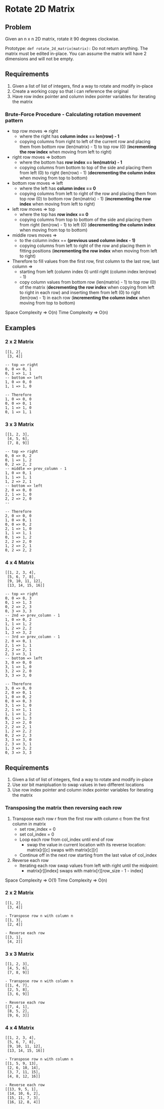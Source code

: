 # Rotate 2D Matrix

## Problem
Given an n x n 2D matrix, rotate it 90 degrees clockwise.

Prototype: `def rotate_2d_matrix(matrix):`
Do not return anything. The matrix must be edited in-place.
You can assume the matrix will have 2 dimensions and will not be empty.

## Requirements
1. Given a list of list of integers, find a way to rotate and modify in-place
2. Create a working copy so that i can reference the original
3. Have row index pointer and column index pointer variables for iterating the matrix

### Brute-Force Procedure - Calculating rotation movement pattern
- top row moves => right
    - where the right has **column index == len(row) - 1**
    - copying columns from right to left of the current row
      and placing them from bottom row (len(matrix) - 1) to top row (0)
      (**incrementing the row index** when moving from left to right)
- right row moves => bottom
    - where the bottom has **row index == len(matrix) - 1**
    - copying columns from bottom to top of the side
      and placing them from left (0) to right (len(row) - 1)
      (**decrementing the column index** when moving from top to bottom)
- bottom row moves => left
    - where the left has **column index == 0**
    - copying columns from left to right of the row
      and placing them from top row (0) to bottom row (len(matrix) - 1)
      (**incrementing the row index** when moving from left to right)
- left row moves => top
    - where the top has **row index == 0**
    - copying columns from top to bottom of the side
      and placing them from right (len(row) - 1) to left (0)
      (**decrementing the column index** when moving from top to bottom)
- middle rows moves =>
    - to the column index == **(previous used column index - 1)**
    - copying columns from left to right of the row
      and placing them in fitting positions
      (**incrementing the row index** when moving from left to right)
- Therefore to fill values from the first row, first column to the last row, last column =>
    - starting from left (column index 0) until right (column index len(row) - 1)
    - copy column values from bottom row (len(matrix) - 1) to top row (0) of the matrix
      (**decrementing the row index** when copying from left to right in each row)
      and inserting them from left (0) to right (len(row) - 1) in each row
      (**incrementing the column index** when moving from top to bottom)

Space Complexity => O(n)
Time Complexity => O(n)

## Examples
### 2 x 2 Matrix
```
[[1, 2],
 [3, 4]]

-- top => right
0, 0 => 0, 1
0, 1 => 1, 1
-- bottom => left
1, 0 => 0, 0
1, 1 => 1, 0

-- Therefore
1, 0 => 0, 0
0, 0 => 0, 1
1, 1 => 1, 0
0, 1 => 1, 1
```

### 3 x 3 Matrix
```
[[1, 2, 3],
 [4, 5, 6],
 [7, 8, 9]]

-- top => right
0, 0 => 0, 2
0, 1 => 1, 2
0, 2 => 2, 2
-- middle => prev_column - 1
1, 0 => 0, 1
1, 1 => 1, 1
1, 2 => 2, 1
-- bottom => left
2, 0 => 0, 0
2, 1 => 1, 0
2, 2 => 2, 0
--

-- Therefore
2, 0 => 0, 0
1, 0 => 0, 1
0, 0 => 0, 2
2, 1 => 1, 0
1, 1 => 1, 1
0, 1 => 1, 2
2, 2 => 2, 0
1, 2 => 2, 1
0, 2 => 2, 2
```

### 4 x 4 Matrix
```
[[1, 2, 3, 4],
 [5, 6, 7, 8],
 [9, 10, 11, 12],
 [13, 14, 15, 16]]

-- top => right
0, 0 => 0, 3
0, 1 => 1, 3
0, 2 => 2, 3
0, 3 => 3, 3
-- 2nd => prev_column - 1
1, 0 => 0, 2
1, 1 => 1, 2
1, 2 => 2, 2
1, 3 => 3, 2
-- 3rd => prev_column - 1
2, 0 => 0, 1
2, 1 => 1, 1
2, 2 => 2, 1
2, 3 => 3, 1
-- bottom => left
3, 0 => 0, 0
3, 1 => 1, 0
3, 2 => 2, 0
3, 3 => 3, 0

-- Therefore
3, 0 => 0, 0
2, 0 => 0, 1
1, 0 => 0, 2
0, 0 => 0, 3
3, 1 => 1, 0
2, 1 => 1, 1
1, 1 => 1, 2
0, 1 => 1, 3
3, 2 => 2, 0
2, 2 => 2, 1
1, 2 => 2, 2
0, 2 => 2, 3
3, 3 => 3, 0
2, 3 => 3, 1
1, 3 => 3, 2
0, 3 => 3, 3
```

## Requirements
1. Given a list of list of integers, find a way to rotate and modify in-place
2. Use xor bit manipluation to swap values in two different locations
3. Use row index pointer and column index pointer variables for iterating the matrix

### Transposing the matrix then reversing each row
1. Transpose each row r from the first row with column c from the first column in matrix
    - set row_index = 0
    - set col_index = 0
    - Loop each row from col_index until end of row
      - swap the value in current location with its reverse location: matrix[r][c] swaps with matrix[c][r]
    - Continue off in the next row starting from the last value of col_index
2. Reverse each row
    - Iterating each row swap values from left with right until the midpoint:
      - matrix[r][index] swaps with matrix[r][row_size - 1 - index]

Space Complexity => O(1)
Time Complexity => O(n)

### 2 x 2 Matrix
```
[[1, 2],
 [3, 4]]

- Transpose row n with column n
[[1, 3],
 [2, 4]]

- Reverse each row
[[3, 1],
 [4, 2]]

```

### 3 x 3 Matrix
```
[[1, 2, 3],
 [4, 5, 6],
 [7, 8, 9]]

- Transpose row n with column n
[[1, 4, 7],
 [2, 5, 8],
 [3, 6, 9]]

- Reverse each row
[[7, 4, 1],
 [8, 5, 2],
 [9, 6, 3]]
```

### 4 x 4 Matrix
```
[[1, 2, 3, 4],
 [5, 6, 7, 8],
 [9, 10, 11, 12],
 [13, 14, 15, 16]]

- Transpose row n with column n
[[1, 5, 9, 13],
 [2, 6, 10, 14],
 [3, 7, 11, 15],
 [4, 8, 12, 16]]

- Reverse each row
[[13, 9, 5, 1],
 [14, 10, 6, 2],
 [15, 11, 7, 3],
 [16, 12, 8, 4]]
```